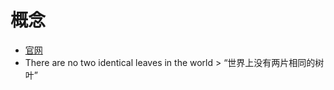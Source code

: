 # 概念
- [官网](https://github.com/Meituan-Dianping/Leaf)
- There are no two identical leaves in the world > “世界上没有两片相同的树叶”
